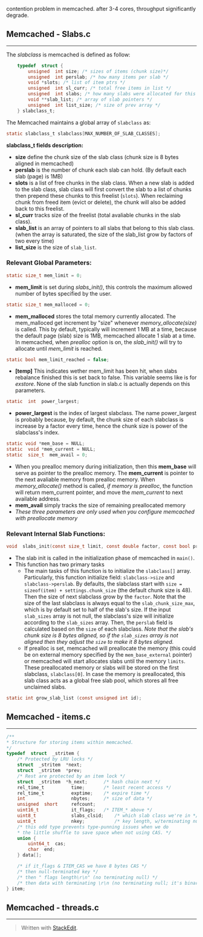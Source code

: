 

contention problem in memcached.
after 3-4 cores, throughput significantly degrade.


## Memcached - Slabs.c
-----------------------------------------------------
The *slabclass* is memcached is defined as follow:
```c
	typedef  struct {
		unsigned  int size; /* sizes of items (chunk size)*/
		unsigned  int perslab; /* how many items per slab */
		void *slots; /* list of item ptrs */
		unsigned  int sl_curr; /* total free items in list */
		unsigned  int slabs; /* how many slabs were allocated for this class */
		void **slab_list; /* array of slab pointers */
		unsigned  int list_size; /* size of prev array */
	} slabclass_t;
```

The Memcached maintains a global array of `slabclass` as:

```c
static slabclass_t slabclass[MAX_NUMBER_OF_SLAB_CLASSES];
```
**slabclass_t fields description:**
-  **size** define the chunk size of the slab class (chunk size is 8 bytes aligned in memcached)
-  **perslab** is the number of chunk each slab can hold. (By default each slab (page) is 1MB)
- **slots** is a list of free chunks in the slab class. When a new slab is added to the slab class, slab class will first convert the slab to a list of chunks then prepend these chunks to this freelist (`slots`). When reclaiming chunk from freed item (evict or delete), the chunk will also be added back to this freelist. 
- **sl_curr** tracks size of the freelist (total avaliable chunks in the slab class).
- **slab_list** is an array of pointers to all slabs that belong to this slab class. (when the array is saturated, the size of the slab_list grow by factors of two every time)
- **list_size** is the size of `slab_list`.

### Relevant Global Parameters:
```c
static size_t mem_limit = 0;
```
- **mem_limit** is set during *slabs_init()*, this controls the maximum allowed number of bytes specified by the user.
```c
static size_t mem_malloced = 0;
```
- **mem_malloced** stores the total memory currently allocated. The mem_malloced get increment by "size" whenever *memory_allocate(size)* is called. This by default, typically will increment 1 MB at a time, because the default page (slab) size is 1MB, memcached allocate 1 slab at a time. In memcached, when *prealloc* option is on, the *slab_init()* will try to allocate until *mem_limit* is reached. 
```c
static bool mem_limit_reached = false;
```
- **[temp]** This indicates wether mem_limit has been hit, when slabs rebalance finished this is set back to false. This variable seems like is for *exstore*. None of the slab function in slab.c is actually depends on this parameters.
```c
static  int  power_largest;
```
- **power_largest** is the index of largest slabclass. The name power_largest is probably because, by default, the chunk size of each slabclass is increase by a factor every time, hence the chunk size is power of the slabclass's index. 

```c
static void *mem_base = NULL;
static  void *mem_current = NULL;
static  size_t  mem_avail = 0;
```
- When you prealloc memory during initialization, then this **mem_base** will serve as pointer to the prealloc memory. The **mem_current** is pointer to the next avaliable memory from prealloc memory. When *memory_allocate()* method is called, *if memory is prealloc*, the function will return mem_current pointer, and move the *mem_current* to next available address. 
- **mem_avail** simply tracks the size of remaining preallocated memory
- *These three parameters are only used when you configure memcached with preallocate memory*


### Relevant Internal Slab Functions:

```c
void  slabs_init(const size_t limit, const double factor, const bool prealloc, const uint32_t *slab_sizes, void *mem_base_external, bool  reuse_mem);
```
- The slab init is called in the initialization phase of memcached in `main()`.
- This function has two primary tasks
	- The main tasks of this function is to initialize the `slabclass[]` array.  Particularly, this function initialize field: `slabclass->size` and 	`slabclass->perslab`.  By defaults, the slabclass start with `size = sizeof(item) + settings.chunk_size` (the default chunk size is 48). Then the size of next slabclass grow by the `factor`.  Note that the size of the last slabclass is always equal to the `slab_chunk_size_max`, which is by default set to half of the slab's size. If the input `slab_sizes` array is not null, the slabclass's size will initialize according to the `slab_sizes` array. Then, the `perslab` field is calculated based on the `size` of each slabclass. *Note that the slab's chunk size is 8 bytes aligned, so if the `slab_sizes` array is not aligned then they adjust the `size` to make it 8 bytes aligned.*
	- If prealloc is set, memcached will preallocate the memory (this could be on external memory specified by the `mem_base_external` pointer) or memcached will start allocates slabs until the memory `limits`. These preallocated memory or slabs will be stored on the first slabclass, `slabclass[0]`. In case the memory is preallocated, this slab class acts as a global free slab pool, which stores all free  unclaimed slabs. 

```c
static int grow_slab_list (const unsigned int id);
```


## Memcached - items.c
-----------------------------------------------------
```c
/**
* Structure for storing items within memcached.
*/
typedef  struct  _stritem {
	/* Protected by LRU locks */
	struct  _stritem  *next;
	struct  _stritem  *prev;
	/* Rest are protected by an item lock */
	struct  _stritem  *h_next; 		/* hash chain next */
	rel_time_t  		time; 		/* least recent access */
	rel_time_t  		exptime; 	/* expire time */
	int  				nbytes; 	/* size of data */
	unsigned  short  	refcount;
	uint16_t  			it_flags; 	/* ITEM_* above */
	uint8_t  			slabs_clsid;	/* which slab class we're in */
	uint8_t  			nkey; 			/* key length, w/terminating null and padding */
	/* this odd type prevents type-punning issues when we do
	* the little shuffle to save space when not using CAS. */
	union {
		uint64_t  cas;
		char  end;
	} data[];

	/* if it_flags & ITEM_CAS we have 8 bytes CAS */
	/* then null-terminated key */
	/* then " flags length\r\n" (no terminating null) */
	/* then data with terminating \r\n (no terminating null; it's binary!) */
} item;
```

## Memcached - threads.c
-----------------------------------------------------

> Written with [StackEdit](https://stackedit.io/).
<!--stackedit_data:
eyJoaXN0b3J5IjpbMTM3OTEwNjAzNCwzMzAyODI3NDQsLTE4OT
YyMjI5MjQsLTg0NTM1NzU2LC0xNDQzNTg0NTg5LDIwMjU2OTEw
NzMsLTE3OTM0MDE5ODIsLTIzNjY5MjgyNiwtMzQ1MTM5NDQ3LD
gyNzU2Mjg1NF19
-->